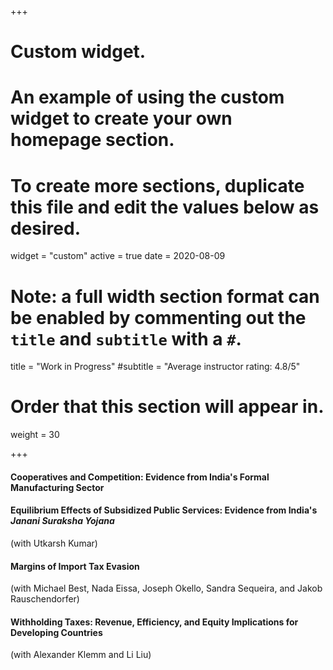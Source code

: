 +++
# Custom widget.
# An example of using the custom widget to create your own homepage section.
# To create more sections, duplicate this file and edit the values below as desired.
widget = "custom"
active = true
date = 2020-08-09

# Note: a full width section format can be enabled by commenting out the `title` and `subtitle` with a `#`.
title = "Work in Progress"
#subtitle = "Average instructor rating: 4.8/5"

# Order that this section will appear in.
weight = 30

+++

#### Cooperatives and Competition: Evidence from India's Formal Manufacturing Sector

#### Equilibrium Effects of Subsidized Public Services: Evidence from India's *Janani Suraksha Yojana*
(with Utkarsh Kumar)

#### Margins of Import Tax Evasion
(with Michael Best, Nada Eissa, Joseph Okello, Sandra Sequeira, and Jakob Rauschendorfer)

#### Withholding Taxes: Revenue, Efficiency, and Equity Implications for Developing Countries
(with Alexander Klemm and Li Liu)